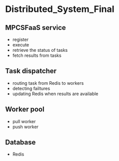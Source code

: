 # Distributed_System_Final


## MPCSFaaS service
- register
- execute
- retrieve the status of tasks
- fetch results from tasks

## Task dispatcher
- routing task from Redis to workers
- detecting failtures
- updating Redis when results are available

## Worker pool
- pull worker
- push worker

## Database
- Redis
